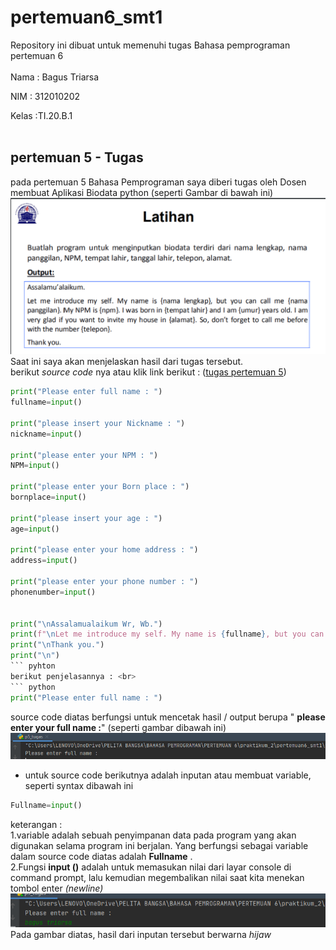 # pertemuan6_smt1
Repository ini dibuat untuk memenuhi tugas Bahasa pemprograman pertemuan 6 <br> <br>
Nama : Bagus Triarsa

NIM  : 312010202

Kelas :TI.20.B.1<br><br>

## pertemuan 5 - Tugas 

pada pertemuan 5 Bahasa Pemprograman  saya diberi tugas oleh Dosen membuat Aplikasi Biodata python (seperti Gambar di bawah ini)
![tugas_5](picture/mt_5.PNG)<br>
Saat ini saya akan menjelaskan hasil dari tugas tersebut.<br>
berikut *source code* nya atau klik link berikut : ([tugas pertemuan 5](p5_tugas.py)) <br>
``` python
print("Please enter full name : ")
fullname=input()

print("please insert your Nickname : ")
nickname=input()

print("please enter your NPM : ")
NPM=input()

print("please enter your Born place : ")
bornplace=input()

print("please insert your age : ")
age=input()

print("please enter your home address : ")
address=input()

print("please enter your phone number : ")
phonenumber=input()


print("\nAssalamualaikum Wr, Wb.")
print(f"\nLet me introduce my self. My name is {fullname}, but you can call me {nickname}. My NPM is {NPM}. I was Born in {bornplace} and i am {age} years old. I am very glad if you want to invite my house in {address}. So, don't forget to call me before with the number {phonenumber}.")
print("\nThank you.")
print("\n")
``` pyhton
berikut penjelasannya : <br>
``` python
print("Please enter full name : ")
```
source code diatas berfungsi untuk mencetak hasil / output berupa " **please enter your full name :**" (seperti gambar dibawah ini)<br>
![output fungsi  print](picture/Capture.PNG)<br>
* untuk source code berikutnya adalah inputan atau membuat variable, seperti syntax dibawah ini 
```python
Fullname=input()
```
keterangan :<br>
1.variable adalah sebuah penyimpanan data pada program yang akan digunakan selama program ini berjalan. Yang berfungsi sebagai variable dalam source
code diatas adalah **Fullname** . <br>
2.Fungsi **input ()** adalah untuk memasukan nilai dari layar console di command prompt, lalu kemudian megembalikan nilai saat kita menekan tombol enter 
 *(newline)*
<br>
![input](picture/nama_.PNG)
Pada gambar diatas, hasil dari inputan tersebut berwarna *hijaw*<br>




